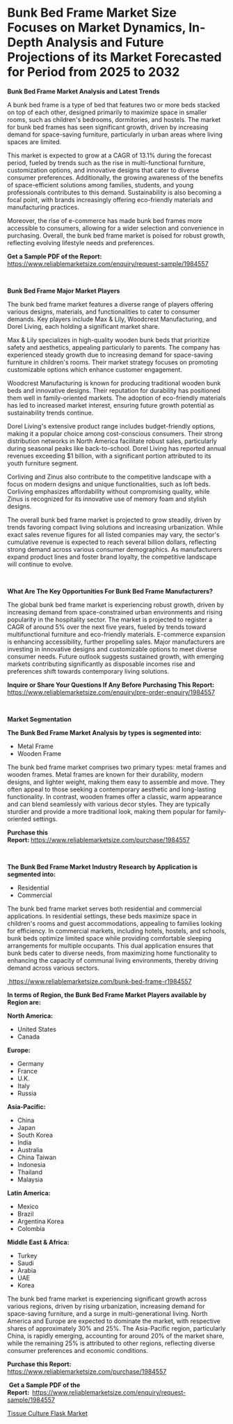 <p><h1>Bunk Bed Frame Market Size Focuses on Market Dynamics, In-Depth Analysis and Future Projections of its Market Forecasted for Period from 2025 to 2032</h1></p><p><strong>Bunk Bed Frame Market Analysis and Latest Trends</strong></p>
<p><p>A bunk bed frame is a type of bed that features two or more beds stacked on top of each other, designed primarily to maximize space in smaller rooms, such as children's bedrooms, dormitories, and hostels. The market for bunk bed frames has seen significant growth, driven by increasing demand for space-saving furniture, particularly in urban areas where living spaces are limited. </p><p>This market is expected to grow at a CAGR of 13.1% during the forecast period, fueled by trends such as the rise in multi-functional furniture, customization options, and innovative designs that cater to diverse consumer preferences. Additionally, the growing awareness of the benefits of space-efficient solutions among families, students, and young professionals contributes to this demand. Sustainability is also becoming a focal point, with brands increasingly offering eco-friendly materials and manufacturing practices. </p><p>Moreover, the rise of e-commerce has made bunk bed frames more accessible to consumers, allowing for a wider selection and convenience in purchasing. Overall, the bunk bed frame market is poised for robust growth, reflecting evolving lifestyle needs and preferences.</p></p>
<p><strong>Get a Sample PDF of the Report:&nbsp;</strong> <a href="https://www.reliablemarketsize.com/enquiry/request-sample/1984557?utm_campaign=2216&utm_medium=2&utm_source=Github&utm_content=ia&utm_term=08022025&utm_id=bunk-bed-frame">https://www.reliablemarketsize.com/enquiry/request-sample/1984557</a></p>
<p>&nbsp;</p>
<p><strong>Bunk Bed Frame Major Market Players</strong></p>
<p><p>The bunk bed frame market features a diverse range of players offering various designs, materials, and functionalities to cater to consumer demands. Key players include Max & Lily, Woodcrest Manufacturing, and Dorel Living, each holding a significant market share.</p><p>Max & Lily specializes in high-quality wooden bunk beds that prioritize safety and aesthetics, appealing particularly to parents. The company has experienced steady growth due to increasing demand for space-saving furniture in children's rooms. Their market strategy focuses on promoting customizable options which enhance customer engagement.</p><p>Woodcrest Manufacturing is known for producing traditional wooden bunk beds and innovative designs. Their reputation for durability has positioned them well in family-oriented markets. The adoption of eco-friendly materials has led to increased market interest, ensuring future growth potential as sustainability trends continue.</p><p>Dorel Living's extensive product range includes budget-friendly options, making it a popular choice among cost-conscious consumers. Their strong distribution networks in North America facilitate robust sales, particularly during seasonal peaks like back-to-school. Dorel Living has reported annual revenues exceeding $1 billion, with a significant portion attributed to its youth furniture segment.</p><p>Corliving and Zinus also contribute to the competitive landscape with a focus on modern designs and unique functionalities, such as loft beds. Corliving emphasizes affordability without compromising quality, while Zinus is recognized for its innovative use of memory foam and stylish designs.</p><p>The overall bunk bed frame market is projected to grow steadily, driven by trends favoring compact living solutions and increasing urbanization. While exact sales revenue figures for all listed companies may vary, the sector's cumulative revenue is expected to reach several billion dollars, reflecting strong demand across various consumer demographics. As manufacturers expand product lines and foster brand loyalty, the competitive landscape will continue to evolve.</p></p>
<p>&nbsp;</p>
<p><strong>What Are The Key Opportunities For Bunk Bed Frame Manufacturers?</strong></p>
<p><p>The global bunk bed frame market is experiencing robust growth, driven by increasing demand from space-constrained urban environments and rising popularity in the hospitality sector. The market is projected to register a CAGR of around 5% over the next five years, fueled by trends toward multifunctional furniture and eco-friendly materials. E-commerce expansion is enhancing accessibility, further propelling sales. Major manufacturers are investing in innovative designs and customizable options to meet diverse consumer needs. Future outlook suggests sustained growth, with emerging markets contributing significantly as disposable incomes rise and preferences shift towards contemporary living solutions.</p></p>
<p><strong>Inquire or Share Your Questions If Any Before Purchasing This Report:</strong> <a href="https://www.reliablemarketsize.com/enquiry/pre-order-enquiry/1984557?utm_campaign=2216&utm_medium=2&utm_source=Github&utm_content=ia&utm_term=08022025&utm_id=bunk-bed-frame">https://www.reliablemarketsize.com/enquiry/pre-order-enquiry/1984557</a></p>
<p>&nbsp;</p>
<p><strong>Market Segmentation</strong></p>
<p><strong>The Bunk Bed Frame Market Analysis by types is segmented into:</strong></p>
<p><ul><li>Metal Frame</li><li>Wooden Frame</li></ul></p>
<p><p>The bunk bed frame market comprises two primary types: metal frames and wooden frames. Metal frames are known for their durability, modern designs, and lighter weight, making them easy to assemble and move. They often appeal to those seeking a contemporary aesthetic and long-lasting functionality. In contrast, wooden frames offer a classic, warm appearance and can blend seamlessly with various decor styles. They are typically sturdier and provide a more traditional look, making them popular for family-oriented settings.</p></p>
<p><strong>Purchase this Report:&nbsp;</strong><a href="https://www.reliablemarketsize.com/purchase/1984557?utm_campaign=2216&utm_medium=2&utm_source=Github&utm_content=ia&utm_term=08022025&utm_id=bunk-bed-frame">https://www.reliablemarketsize.com/purchase/1984557</a></p>
<p>&nbsp;</p>
<p><strong>The Bunk Bed Frame Market Industry Research by Application is segmented into:</strong></p>
<p><ul><li>Residential</li><li>Commercial</li></ul></p>
<p><p>The bunk bed frame market serves both residential and commercial applications. In residential settings, these beds maximize space in children's rooms and guest accommodations, appealing to families looking for efficiency. In commercial markets, including hotels, hostels, and schools, bunk beds optimize limited space while providing comfortable sleeping arrangements for multiple occupants. This dual application ensures that bunk beds cater to diverse needs, from maximizing home functionality to enhancing the capacity of communal living environments, thereby driving demand across various sectors.</p></p>
<p><a href="https://www.reliablemarketsize.com/bunk-bed-frame-r1984557?utm_campaign=2216&utm_medium=2&utm_source=Github&utm_content=ia&utm_term=08022025&utm_id=bunk-bed-frame">&nbsp;https://www.reliablemarketsize.com/bunk-bed-frame-r1984557</a></p>
<p><strong>In terms of Region, the Bunk Bed Frame Market Players available by Region are:</strong></p>
<p>
    <p> <strong> North America: </strong>
        <ul>
            <li>United States</li>
            <li>Canada</li>
        </ul>
        </p> 
    <p> <strong> Europe: </strong>
        <ul>
            <li>Germany</li>
            <li>France</li>
            <li>U.K.</li>
            <li>Italy</li>
            <li>Russia</li>
        </ul>
        </p> 
    <p> <strong> Asia-Pacific: </strong>
        <ul>
            <li>China</li>
            <li>Japan</li>
            <li>South Korea</li>
            <li>India</li>
            <li>Australia</li>
            <li>China Taiwan</li>
            <li>Indonesia</li>
            <li>Thailand</li>
            <li>Malaysia</li>
        </ul>
        </p> 
    <p> <strong> Latin America: </strong>
        <ul>
            <li>Mexico</li>
            <li>Brazil</li>
            <li>Argentina Korea</li>
            <li>Colombia</li>
        </ul>
        </p> 
    <p> <strong> Middle East & Africa: </strong>
        <ul>
            <li>Turkey</li>
            <li>Saudi</li>
            <li>Arabia</li>
            <li>UAE</li>
            <li>Korea</li>
        </ul>
    </p>
    </p>
<p><p>The bunk bed frame market is experiencing significant growth across various regions, driven by rising urbanization, increasing demand for space-saving furniture, and a surge in multi-generational living. North America and Europe are expected to dominate the market, with respective shares of approximately 30% and 25%. The Asia-Pacific region, particularly China, is rapidly emerging, accounting for around 20% of the market share, while the remaining 25% is attributed to other regions, reflecting diverse consumer preferences and economic conditions.</p></p>
<p><strong>Purchase this Report: </strong><a href="https://www.reliablemarketsize.com/purchase/1984557?utm_campaign=2216&utm_medium=2&utm_source=Github&utm_content=ia&utm_term=08022025&utm_id=bunk-bed-frame">https://www.reliablemarketsize.com/purchase/1984557</a></p>
<p>&nbsp;<strong>Get a Sample PDF of the Report:&nbsp;&nbsp;</strong><a href="https://www.reliablemarketsize.com/enquiry/request-sample/1984557?utm_campaign=2216&utm_medium=2&utm_source=Github&utm_content=ia&utm_term=08022025&utm_id=bunk-bed-frame">https://www.reliablemarketsize.com/enquiry/request-sample/1984557</a></p>
<p><strong></strong></p>
<p><p><a href="https://github.com/millionkaryn68/Market-Research-Report-List-1/blob/main/tissue-culture-flask-market.md?utm_campaign=2216&utm_medium=2&utm_source=Github&utm_content=ia&utm_term=08022025&utm_id=bunk-bed-frame">Tissue Culture Flask Market</a></p></p>